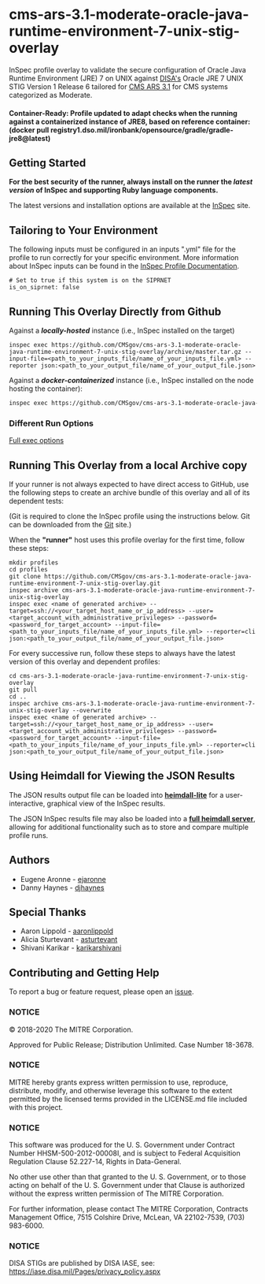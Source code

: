 # cms-ars-3.1-moderate-oracle-java-runtime-environment-7-unix-stig-overlay
InSpec profile overlay to validate the secure configuration of Oracle Java Runtime Environment (JRE) 7 on UNIX against [DISA's](https://iase.disa.mil/stigs/Pages/index.aspx) Oracle JRE 7 UNIX STIG Version 1 Release 6 tailored for [CMS ARS 3.1](https://www.cms.gov/Research-Statistics-Data-and-Systems/CMS-Information-Technology/InformationSecurity/Info-Security-Library-Items/ARS-31-Publication.html) for CMS systems categorized as Moderate.

#### Container-Ready: Profile updated to adapt checks when the running against a containerized instance of JRE8, based on reference container: (docker pull registry1.dso.mil/ironbank/opensource/gradle/gradle-jre8@latest)

## Getting Started  

__For the best security of the runner, always install on the runner the _latest version_ of InSpec and supporting Ruby language components.__ 

The latest versions and installation options are available at the [InSpec](http://inspec.io/) site.

## Tailoring to Your Environment
The following inputs must be configured in an inputs ".yml" file for the profile to run correctly for your specific environment. More information about InSpec inputs can be found in the [InSpec Profile Documentation](https://www.inspec.io/docs/reference/profiles/).

```
# Set to true if this system is on the SIPRNET
is_on_siprnet: false
```

## Running This Overlay Directly from Github

Against a _**locally-hosted**_ instance (i.e., InSpec installed on the target)
```
inspec exec https://github.com/CMSgov/cms-ars-3.1-moderate-oracle-java-runtime-environment-7-unix-stig-overlay/archive/master.tar.gz --input-file=<path_to_your_inputs_file/name_of_your_inputs_file.yml> --reporter json:<path_to_your_output_file/name_of_your_output_file.json>
```
Against a _**docker-containerized**_ instance (i.e., InSpec installed on the node hosting the container):
```bash
inspec exec https://github.com/CMSgov/cms-ars-3.1-moderate-oracle-java-runtime-environment-7-unix-stig-overlay/archive/master.tar.gz -t docker://instance_id --input-file <path_to_your_input_file/name_of_your_input_file.yml> --reporter json:<path_to_your_output_file/name_of_your_output_file.json> 
```

### Different Run Options

  [Full exec options](https://docs.chef.io/inspec/cli/#options-3)

## Running This Overlay from a local Archive copy 

If your runner is not always expected to have direct access to GitHub, use the following steps to create an archive bundle of this overlay and all of its dependent tests:

(Git is required to clone the InSpec profile using the instructions below. Git can be downloaded from the [Git](https://git-scm.com/book/en/v2/Getting-Started-Installing-Git) site.)

When the __"runner"__ host uses this profile overlay for the first time, follow these steps: 

```
mkdir profiles
cd profiles
git clone https://github.com/CMSgov/cms-ars-3.1-moderate-oracle-java-runtime-environment-7-unix-stig-overlay.git
inspec archive cms-ars-3.1-moderate-oracle-java-runtime-environment-7-unix-stig-overlay
inspec exec <name of generated archive> --target=ssh://<your_target_host_name_or_ip_address> --user=<target_account_with_administrative_privileges> --password=<password_for_target_account> --input-file=<path_to_your_inputs_file/name_of_your_inputs_file.yml> --reporter=cli json:<path_to_your_output_file/name_of_your_output_file.json>
```

For every successive run, follow these steps to always have the latest version of this overlay and dependent profiles:

```
cd cms-ars-3.1-moderate-oracle-java-runtime-environment-7-unix-stig-overlay
git pull
cd ..
inspec archive cms-ars-3.1-moderate-oracle-java-runtime-environment-7-unix-stig-overlay --overwrite
inspec exec <name of generated archive> --target=ssh://<your_target_host_name_or_ip_address> --user=<target_account_with_administrative_privileges> --password=<password_for_target_account> --input-file=<path_to_your_inputs_file/name_of_your_inputs_file.yml> --reporter=cli json:<path_to_your_output_file/name_of_your_output_file.json>
```

## Using Heimdall for Viewing the JSON Results

The JSON results output file can be loaded into __[heimdall-lite](https://heimdall-lite.mitre.org/)__ for a user-interactive, graphical view of the InSpec results. 

The JSON InSpec results file may also be loaded into a __[full heimdall server](https://github.com/mitre/heimdall)__, allowing for additional functionality such as to store and compare multiple profile runs.

## Authors
* Eugene Aronne - [ejaronne](https://github.com/ejaronne)
* Danny Haynes - [djhaynes](https://github.com/djhaynes)

## Special Thanks
* Aaron Lippold - [aaronlippold](https://github.com/aaronlippold)
* Alicia Sturtevant - [asturtevant](https://github.com/asturtevant)
* Shivani Karikar - [karikarshivani](https://github.com/karikarshivani)

## Contributing and Getting Help
To report a bug or feature request, please open an [issue](https://github.com/CMSgov/cms-ars-3.1-moderate-oracle-java-runtime-environment-7-unix-stig-overlay/issues/new).

### NOTICE

© 2018-2020 The MITRE Corporation.

Approved for Public Release; Distribution Unlimited. Case Number 18-3678.

### NOTICE 

MITRE hereby grants express written permission to use, reproduce, distribute, modify, and otherwise leverage this software to the extent permitted by the licensed terms provided in the LICENSE.md file included with this project.

### NOTICE  

This software was produced for the U. S. Government under Contract Number HHSM-500-2012-00008I, and is subject to Federal Acquisition Regulation Clause 52.227-14, Rights in Data-General.  

No other use other than that granted to the U. S. Government, or to those acting on behalf of the U. S. Government under that Clause is authorized without the express written permission of The MITRE Corporation.

For further information, please contact The MITRE Corporation, Contracts Management Office, 7515 Colshire Drive, McLean, VA  22102-7539, (703) 983-6000.

### NOTICE 

DISA STIGs are published by DISA IASE, see: https://iase.disa.mil/Pages/privacy_policy.aspx
